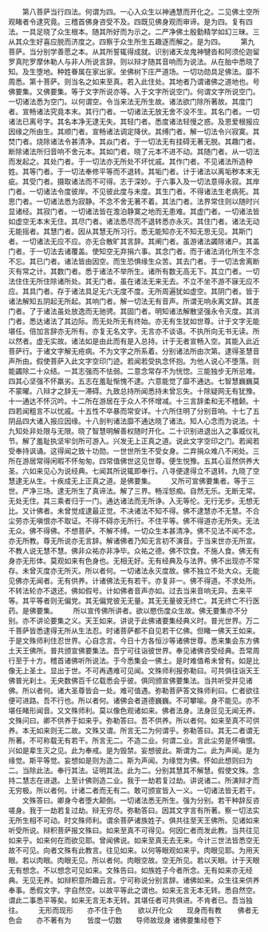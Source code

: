 <!-- { "loadSidebar": true } -->
　　第八菩萨当行四法。何谓为四。一心入众生以神通慧而开化之。二见佛土空所观睹者令逮究竟。三稽首佛身咨受不及。四既见佛身观而审谛。是为四。复有四法。一具足晓了众生根本。随其所好而为示之。二严净佛土殷勤精学如幻三昧。三从其众生好喜应脱而济度之。四察于众生所生五趣逐而解之。是为四。
　　第九菩萨。当分别学善愿之本。从其所誓辄得成就。识别诸天龙鬼神犍沓和阿须伦迦留罗真陀罗摩休勒人与非人所说言辞。则以辩才随其音响而为说法。从在胎中悉晓了知。及生堕地。种姓眷属在家出家。坐佛树下庄严道场。一切功勋具足佛法。靡不周悉。第十菩萨。则当名之如来至真。若入此住处。其地者乃谓诸佛之道地也。号佛要集。又佛要集。等于文字所说亦等。入于文字所说空门。何谓文字所说空门。一切诸法悉为空门。以何谓空。令当来法无所生故。诸法欲门除所著故。其度门者。宣畅诸法究竟本末。其行门者。一切诸法无放无舍不没不生。其名门者。一切诸法已离号字。其名本净无逮无失。其轻门者。悉度诸法轻慢之惑。及恩爱根报应因缘之所由生。其顺门者。宣畅诸法调定降伏。其缚门者。解一切法令兴寂寞。其焚门者。烧除诸法令甚清净。其焱门者。于一切法无有挂碍无著无脱。其趣门者。断除诸法所归音响不舍元本。其如门者。晓了元本不进不动。其随门者。从一切法而发起之。其处门者。于一切法亦无所处不坏忧戚。其作门者。不见诸法所造种姓。其等门者。于一切法奉修平等而不退转。其垢门者。计于诸法以离垢秽本末无疵。其受门者。摄取诸法而不可得。志于深妙。于六事入及一切法意得永寂。其岸门者。一切诸法令度彼岸。不见彼此度与未度。其生门者。不得诸法生老病死。其思门者。一切诸法悉为寂静。不念不舍无著不着。其法门者。法界常住则以随时兴显诸经。其寂门者。一切诸法皆在澹泊静寞之地而无患难。其虚门者。一切诸法皆如虚空无本末无住。其尽门者。诸法悉尽而不退转悉亦永灭。其住门者。诸法无动无能摇者。其慧门者。因从其慧无所习行。悉无能知亦无不知无思无见。其斯门者。一切诸法无应不应。亦无合散旷其言辞。其阐门者。虽游诸法蠲除诸户。其盖门者。于一切法去诸覆盖。使知空无弃捐六事。其念门者。而于诸法消化所生不念不忘。其已门者。诸法皆由因空。而生恐惧缘生众苦。其去门者。于一切法舍离断灭有常之计。其数门者。悉于诸法不举所生。诸所有数无高无下。其立门者。一切法住住无所住除诸所处。其无门者。虽在诸法无来无去。不立不坐不游不寐无应不应。其具门者。存于诸法具足无六无度不度。无所周遍犹如虚空。其阴门者。皆于诸法解知五阴起无所起。其响门者。解一切法无有音声。所谓无响永离文辞。其差门者。了于诸法虽处放逸而无驰骋。其固门者。明知诸法解散坚强永令灭度。其消门者。悉达诸法了其边际。而无处所无有终始。亦无有生犹如世尊。计于文字无能堪任。倍加言辞亦无所有。亦复无名文字。无言亦不谈语。不执所向无书无读。所以然者。虚无实故。诸法如是由此而有是入总持。计于无者宣畅入空。其能入此近菩萨行。于诸文字解无疮病。不为文字之所系着。分别诸法所由次第。逮得圣慧音声所由。假使菩萨入此文字空印门迹。若闻若受执念怀抱。为他人说心不堕落。则能蠲除二十众结。一其志强而不怯弱。二意念常存不为恍惚。三能独步无所忌难。四其心坚强不怀羸劣。五志在羞耻惭愧不逮。六意能觉了靡不通达。七智慧巍巍莫不蒙曜。八辩才之辞无一滞碍。九致总持所闻悉持未曾忘失。十除疑网无有犹豫。十一通达不怀沉吟。十二所在游居在于众人不怀增减。十三言辞柔和无不稽颡。十四若闻粗言不以忧戚。十五性不卒暴而常安详。十六所住明了分别音响。十七了五阴品四大诸入报应因缘。十八剖判诸法靡不通达晓了诸法。知人心念而为说法。十九知处非处限与无限。晓了智慧明解善权随时开化。二十识别进退出入之事威仪礼节。解了羞耻执坚牢剑所可游入。兴发无上正真之道。说此文字空印之门。若闻若受奉持讽诵。这得闻之致十功勋。一世世所生不受女身。二弃捐众难八不闲处。三所在游居常得闲暇不怀匆匆。四常值佛世这见世尊。便生悦豫。五其心亘然供养大圣。六如来见心为说经典。七闻其所说辄即奉行。八寻便逮得立不退转。九晓了空慧逮无从生。十疾成无上正真之道。是佛要集。
　　又所可宣佛要集者。等于三世。严净三场。逮无所生了真谛法。解了三界。畅淫怒痴。自然无乐。无断无常。无处无住。其三乘者归于一门。通达诸法而无所诤。入无等伦。无行无步。无想无比。又计佛者。未曾觉成逮最正觉。不决诸法不知不得。佛不逮慧亦不无慧。不合尘劳亦无嗔恨亦不取证。不得不碍亦无所行。不住平等。佛不得道亦无所失。无法无众。佛不得佛。不想菩萨。不解不缚。一切众生本甚清净。佛不见法不闻不念。亦无所教。尊无所说亦无言辞。解诸佛者乃知无言初不演音。于当来世亦无所宣。不教人说无慧不慧。佛非众祐亦非净毕。众祐之德。佛不饮食。不施人食。佛无有身亦无形体。莫观如来有色身也。无相无好。无有经典及与法界。佛不出现亦不常存。未曾灭度亦无所灭。所以者何。一切诸法永灭度故。佛不独立不处大众。无能见佛亦无闻者。无有供养。计诸佛法无有若干。亦复非一。佛不得道。不求处所。不转法轮亦不退还。佛如假号。计如佛者音声亦如。过去当来音响无异。去来平等。其平等者则无偏党。其无偏党彼无无量。其无无量彼无终亡。其无终亡不行医药。是佛要集。
　　所以宣传佛所讲者。欲以愍伤度众生故。佛无要集亦不分别。亦不讲论要集之义。天王如来。讲说于此佛诸要集经典义时。普光世界。万二千菩萨皆悉逮得无所从生法忍。时诸菩萨都不自见若干亿佛。但睹一佛天王如来。于是文殊师利住忍世界。心自念言。今日十方各恒沙等诸佛世尊。悉来集会东方佛土天王佛所。普共颁宣佛要集法。吾宁可往诣彼世界。奉见诸佛咨受经典。吾常周行至于十方。稽首诸佛听所说法。于今悉集会一佛土。是时难值希未曾有。如是比像无上圣土。显出于世。不可再遇难可见闻。文殊师利报弥勒曰。可共俱往诣天王佛普光刹土。无央数佛百千亿载悉会乎彼。俱同颁宣佛要集法。当共听受并见诸佛。所以者何。诸大圣尊皆会一处。难可值遇。弥勒菩萨答文殊师利曰。仁者欲往便可进路。吾不行也。所以者何。诸佛会者道德巍巍。不可攀喻。身不能见。亦不堪任睹形闻音。又文殊师利。莫以像色观诸如来。佛者法身。法身叵见无闻无养。文殊问曰。卿不供养于如来乎。弥勒答曰。吾不供养。所以者何。如来至真不可供养。本无如来则无二故。文殊又谓。所言无二为何谓乎。弥勒答曰。其无二者谓无所著。不可称载无有若干。所言无二。不造二业。何谓二业。言此尘劳是怀嗔恨。兴如是辈生灭之见。此为奉戒。是为毁禁。妄想彼此。斯谓为二。此为声闻。是为缘觉。斯平等觉。妄想如是则为造二。斯为声闻。为缘觉为佛。怀如此想则曰为二。当除此法。奉行其法。证明其法。此为二。分别其慧其不解慧。假使文殊。念持二慧志在进退。上至计佛则造二业。我于一劫若复过劫。讲说诸二。所演辩才而无穷极。所以者何。计诸二者而无有二。敢可颁宣皆入一义。一切诸法皆无若干。
　　文殊答曰。卿身今者堕大颠倒。一切诸法悉无所生。强为分别。若干种辞反咨嗟身。我于一劫若复过劫。辩无穷尽。弥勒答曰。因其文字言有所著。察一切法实无所生相不可动。时文殊师利。谓余菩萨诸族姓子。俱共往至天王佛所。见诸如来听受所说。辩积菩萨报文殊曰。如来至真不可得见。何因仁者而发此教。当共往见如来乎。如来何在而欲见耶。曾闻佛说。如来至真无去无来。今计三世法皆悉空无故不可见。向者文殊有此教言。往见如来。以何等眼观如来乎。肉眼见耶。为用天眼。若以肉眼。肉眼无见。所以者何。肉眼空故。空无所见。若以天眼。计于天眼无有想念。不以想念可见如来。文殊告曰。如族姓子今者所念。无有如来亦无经典。无见无养。如辩积意所趣云言。宁可称说分别言辞。诸佛如来。众生往来供养奉事。悉假文字。字自然空。以故平等此之谓也。如来无言无本无转。悉自然空。谓此二事悉平等矣。如来无言无本无转。其堪任者可共俱进。不肯者已。吾当独往。
　　无形而现形　　亦不住于色
　　欲以开化众　　现身而有教
　　佛者无色会　　亦不著有为
　　皆度一切数　　导师故现身
诸佛要集经卷下
